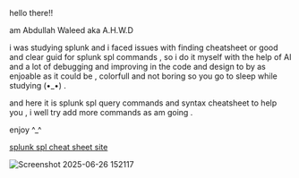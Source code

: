 hello there!!

am Abdullah Waleed aka A.H.W.D 

i was studying splunk and i faced issues with finding cheatsheet or good and clear guid for splunk spl commands ,
so i do it myself with the help of AI and a lot of debugging and improving in the code and design
to by as enjoable as it could be , colorfull and not boring so you go to sleep while studying (•_•) .

and here it is splunk spl query commands and syntax cheatsheet to help you ,
i well try add more commands as am going .

enjoy ^_^

[splunk spl cheat sheet site ](https://ahwd1.github.io/splunk/splunk_cheetsheet.html)

 
![Screenshot 2025-06-26 152117](https://github.com/user-attachments/assets/dda7ce72-fda6-4bf8-9da0-3c509b3d549d)

